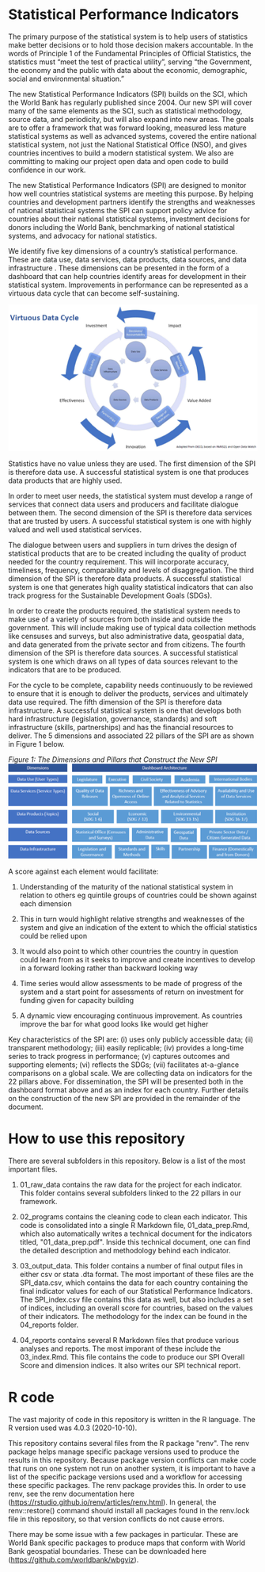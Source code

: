 Statistical Performance Indicators
================
The primary purpose of the statistical system is to help users of statistics make better decisions or to hold those decision makers accountable. In the words of Principle 1 of the Fundamental Principles of Official Statistics, the statistics must “meet the test of practical utility”, serving “the Government, the economy and the public with data about the economic, demographic, social and environmental situation.”

The new Statistical Performance Indicators (SPI) builds on the SCI, which the World Bank has regularly published since 2004.  Our new SPI will cover many of the same elements as the SCI, such as statistical methodology, source data, and periodicity, but will also expand into new areas. The goals are to offer a framework that was forward looking, measured less mature statistical systems as well as advanced systems, covered the entire national statistical system, not just the National Statistical Office (NSO), and gives countries incentives to build a modern statistical system.  We also are committing to making our project open data and open code to build confidence in our work.

The new Statistical Performance Indicators (SPI) are designed to monitor how well countries statistical systems are meeting this purpose.  By helping countries and development partners identify the strengths and weaknesses of national statistical systems the SPI can support policy advice for countries about their national statistical systems, investment decisions for donors including the World Bank, benchmarking of national statistical systems, and advocacy for national statistics.  

We identify five key dimensions of a country’s statistical performance. These are data use, data services, data products, data sources, and data infrastructure . These dimensions can be presented in the form of a dashboard that can help countries identify areas for development in their statistical system. Improvements in performance can be represented as a virtuous data cycle that can become self-sustaining.

![](04_reports/SPI_cycle.png)

Statistics have no value unless they are used. The first dimension of the SPI is therefore data use. A successful statistical system is one that produces data products that are highly used.

In order to meet user needs, the statistical system must develop a range of services that connect data users and producers and facilitate dialogue between them. The second dimension of the SPI is therefore data services that are trusted by users. A successful statistical system is one with highly valued and well used statistical services.

The dialogue between users and suppliers in turn drives the design of statistical products that are to be created including the quality of product needed for the country requirement. This will incorporate accuracy, timeliness, frequency, comparability and levels of disaggregation. The third dimension of the SPI is therefore data products. A successful statistical system is one that generates high quality statistical indicators that can also track progress for the Sustainable Development Goals (SDGs).

In order to create the products required, the statistical system needs to make use of a variety of sources from both inside and outside the government. This will include making use of typical data collection methods like censuses and surveys, but also administrative data, geospatial data, and data generated from the private sector and from citizens.  The fourth dimension of the SPI is therefore data sources.  A successful statistical system is one which draws on all types of data sources relevant to the indicators that are to be produced.

For the cycle to be complete, capability needs continuously to be reviewed to ensure that it is enough to deliver the products, services and ultimately data use required. The fifth dimension of the SPI is therefore data infrastructure. A successful statistical system is one that develops both hard infrastructure (legislation, governance, standards) and soft infrastructure (skills, partnerships) and has the financial resources to deliver.
The 5 dimensions and associated 22 pillars of the SPI are as shown in Figure 1 below.

*Figure 1: The Dimensions and Pillars that Construct the New SPI*
![](04_reports/SPI_dashboard.png)

A score against each element would facilitate:    

  1. Understanding of the maturity of the national statistical system in relation to others eg quintile groups of countries could be shown against each dimension    

  2. This in turn would highlight relative strengths and weaknesses of the system and give an indication of the extent to which the official statistics could be relied upon  

  3. It would also point to which other countries the country in question could learn from as it seeks to improve and create incentives to develop in a forward looking rather than backward looking way   

  4. Time series would allow assessments to be made of progress of the system and a start point for assessments of return on investment for funding given for capacity building

  5. A dynamic view encouraging continuous improvement. As countries improve the bar for what good looks like would get higher     


Key characteristics of the SPI are: (i) uses only publicly accessible data; (ii) transparent methodology; (iii) easily replicable; (iv) provides a long-time series to track progress in performance; (v) captures outcomes and supporting elements; (vi) reflects the SDGs; (vii) facilitates at-a-glance comparisons on a global scale.
We are collecting data on indicators for the 22 pillars above. For dissemination, the SPI will be presented both in the dashboard format above and as an index for each country. Further details on the construction of the new SPI are provided in the remainder of the document.

# How to use this repository

There are several subfolders in this repository.  Below is a list of the most important files.

  1. 01_raw_data contains the raw data for the project for each indicator.  This folder contains several subfolders linked to the 22 pillars in our framework.

  2. 02_programs contains the cleaning code to clean each indicator.  This code is consolidated into a single R Markdown file, 01_data_prep.Rmd, which also automatically writes a technical document for the indicators titled, "01_data_prep.pdf".  Inside this technical document, one can find the detailed description and methodology behind each indicator.

  3. 03_output_data.  This folder contains a number of final output files in either csv or stata .dta format.  The most important of these files are the SPI_data.csv, which contains the data for each country containing the final indicator values for each of our Statistical Performance Indicators.  The SPI_index.csv file contains this data as well, but also includes a set of indices, including an overall score for countries, based on the values of their indicators.  The methodology for the index can be found in the 04_reports folder.

  4. 04_reports contains several R Markdown files that produce various analyses and reports.  The most imporant of these include the 03_index.Rmd.  This file contains the code to produce our SPI Overall Score and dimension indices.  It also writes our SPI technical report.

# R code

The vast majority of code in this repository is written in the R language.  The R version used was 4.0.3 (2020-10-10).  

This repository contains several files from the R package "renv".  The renv package helps manage specific package versions used to produce the results in this repository.  Because package version conflicts can make code that runs on one system not run on another system, it is important to have a list of the specific package versions used and a workflow for accessing these specific packages.  The renv package provides this.  In order to use renv, see the renv documentation here (https://rstudio.github.io/renv/articles/renv.html).  In general, the renv::restore() command should install all packages found in the renv.lock file in this repository, so that version conflicts do not cause errors.  

There may be some issue with a few packages in particular.  These are World Bank specific packages to produce maps that conform with World Bank geospatial boundaries.  These can be downloaded here (https://github.com/worldbank/wbgviz).


   
